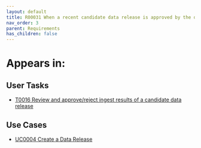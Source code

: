 ```yaml
---
layout: default
title: R00031 When a recent candidate data release is approved by the data administrator, the candidate data release is marked for review by CFDE personnel
nav_order: 3
parent: Requirements
has_children: false
---
```


# Appears in:


## User Tasks

-   [T0016 Review and approve/reject ingest results of a candidate data release](../user-tasks/t0016-dcc-review-approve-reject-ingest-results.md)

## Use Cases

-   [UC0004 Create a Data Release](../use-cases/create-data-release.md)
